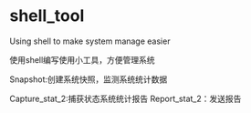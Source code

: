 # shell_tool
Using shell to make system manage easier


使用shell编写使用小工具，方便管理系统

Snapshot:创建系统快照，监测系统统计数据

Capture_stat_2:捕获状态系统统计报告
Report_stat_2：发送报告
